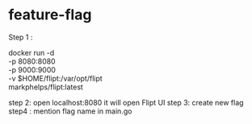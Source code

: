 # feature-flag

Step 1 :

docker run -d \
    -p 8080:8080 \
    -p 9000:9000 \
    -v $HOME/flipt:/var/opt/flipt \
    markphelps/flipt:latest
    
 step 2: open localhost:8080 it will open Flipt UI 
 step 3: create new flag
 step4 : mention flag name in main.go
